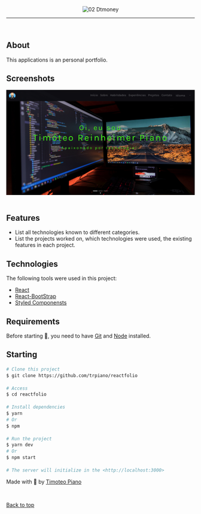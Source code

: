 <div align="center" id="top"> 
  <img src="./src/assets/icons/logow.svg" alt="02 Dtmoney" />
</div>

<hr/>
<br>

## About

This applications is an personal portfolio.

## Screenshots

<div align="center" id="top"> 
  <img src="./src/assets/img/projects/reactfolio.png" alt="ReactFolio" />
</div>
<br/>

## Features

- List all technologies known to different categories.
- List the projects worked on, which technologies were used, the existing features in each project.

## Technologies

The following tools were used in this project:

- [React](https://pt-br.reactjs.org/)
- [React-BootStrap](https://react-bootstrap.github.io)
- [Styled Componensts](https://styled-components.com/)

## Requirements

Before starting 🏁, you need to have [Git](https://git-scm.com) and [Node](https://nodejs.org/en/) installed.

## Starting

```bash
# Clone this project
$ git clone https://github.com/trpiano/reactfolio

# Access
$ cd reactfolio

# Install dependencies
$ yarn
# Or
$ npm

# Run the project
$ yarn dev
# Or
$ npm start

# The server will initialize in the <http://localhost:3000>
```

Made with 💜 by <a href="https://github.com/trpiano" target="_blank">Timoteo Piano</a>

&#xa0;

<a href="#top">Back to top</a>
